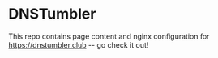 # DNSTumbler
This repo contains page content and nginx configuration for https://dnstumbler.club -- go check it out!
